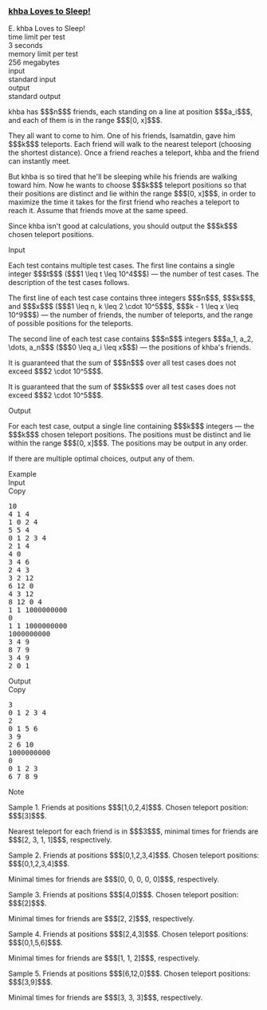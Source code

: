 <h3><a href="https://codeforces.com/contest/2167/problem/E" target="_blank" rel="noopener noreferrer">khba Loves to Sleep!</a></h3>

<div class="header"><div class="title">E. khba Loves to Sleep!</div><div class="time-limit"><div class="property-title">time limit per test</div>3 seconds</div><div class="memory-limit"><div class="property-title">memory limit per test</div>256 megabytes</div><div class="input-file input-standard"><div class="property-title">input</div>standard input</div><div class="output-file output-standard"><div class="property-title">output</div>standard output</div></div><div><p>khba has $$$n$$$ friends, each standing on a line at position $$$a_i$$$, and each of them is in the range $$$[0, x]$$$.</p><p>They all want to come to him. One of his friends, Isamatdin, gave him $$$k$$$ teleports. Each friend will walk to the nearest teleport (choosing the shortest distance). Once a friend reaches a teleport, khba and the friend can instantly meet.</p><p>But khba is so tired that he'll be sleeping while his friends are walking toward him. Now he wants to choose $$$k$$$ teleport positions so that their positions are distinct and lie within the range $$$[0, x]$$$, in order to maximize the time it takes for the first friend who reaches a teleport to reach it. Assume that friends move at the same speed. </p><p>Since khba isn't good at calculations, you should output the $$$k$$$ chosen teleport positions.</p></div><div class="input-specification"><div class="section-title">Input</div><p>Each test contains multiple test cases. The first line contains a single integer $$$t$$$ ($$$1 \leq t \leq 10^4$$$) — the number of test cases. The description of the test cases follows.</p><p>The first line of each test case contains three integers $$$n$$$, $$$k$$$, and $$$x$$$ ($$$1 \leq n, k \leq 2 \cdot 10^5$$$, $$$k - 1 \leq x \leq 10^9$$$) — the number of friends, the number of teleports, and the range of possible positions for the teleports.</p><p>The second line of each test case contains $$$n$$$ integers $$$a_1, a_2, \dots, a_n$$$ ($$$0 \leq a_i \leq x$$$) — the positions of khba's friends.</p><p>It is guaranteed that the sum of $$$n$$$ over all test cases does not exceed $$$2 \cdot 10^5$$$.</p><p>It is guaranteed that the sum of $$$k$$$ over all test cases does not exceed $$$2 \cdot 10^5$$$.</p></div><div class="output-specification"><div class="section-title">Output</div><p>For each test case, output a single line containing $$$k$$$ integers — the $$$k$$$ chosen teleport positions. The positions must be distinct and lie within the range $$$[0, x]$$$. The positions may be output in any order.</p><p>If there are multiple optimal choices, output any of them.</p></div><div class="sample-tests"><div class="section-title">Example</div><div class="sample-test"><div class="input"><div class="title">Input<div title="Copy" data-clipboard-target="#id008755183173402703" id="id007300442940601723" class="input-output-copier">Copy</div></div><pre id="id008755183173402703"><div class="test-example-line test-example-line-even test-example-line-0">10</div><div class="test-example-line test-example-line-odd test-example-line-1">4 1 4</div><div class="test-example-line test-example-line-odd test-example-line-1">1 0 2 4</div><div class="test-example-line test-example-line-even test-example-line-2">5 5 4</div><div class="test-example-line test-example-line-even test-example-line-2">0 1 2 3 4</div><div class="test-example-line test-example-line-odd test-example-line-3">2 1 4</div><div class="test-example-line test-example-line-odd test-example-line-3">4 0</div><div class="test-example-line test-example-line-even test-example-line-4">3 4 6</div><div class="test-example-line test-example-line-even test-example-line-4">2 4 3</div><div class="test-example-line test-example-line-odd test-example-line-5">3 2 12</div><div class="test-example-line test-example-line-odd test-example-line-5">6 12 0</div><div class="test-example-line test-example-line-even test-example-line-6">4 3 12</div><div class="test-example-line test-example-line-even test-example-line-6">8 12 0 4</div><div class="test-example-line test-example-line-odd test-example-line-7">1 1 1000000000</div><div class="test-example-line test-example-line-odd test-example-line-7">0</div><div class="test-example-line test-example-line-even test-example-line-8">1 1 1000000000</div><div class="test-example-line test-example-line-even test-example-line-8">1000000000</div><div class="test-example-line test-example-line-odd test-example-line-9">3 4 9</div><div class="test-example-line test-example-line-odd test-example-line-9">8 7 9</div><div class="test-example-line test-example-line-even test-example-line-10">3 4 9</div><div class="test-example-line test-example-line-even test-example-line-10">2 0 1</div></pre></div><div class="output"><div class="title">Output<div title="Copy" data-clipboard-target="#id007315367318224849" id="id0019870462431502445" class="input-output-copier">Copy</div></div><pre id="id007315367318224849">3 
0 1 2 3 4 
2 
0 1 5 6 
3 9 
2 6 10 
1000000000 
0 
0 1 2 3 
6 7 8 9 </pre></div></div></div><div class="note"><div class="section-title">Note</div><p><span class="tex-font-style-bf">Sample 1.</span> Friends at positions $$$[1,0,2,4]$$$. Chosen teleport position: $$$[3]$$$. </p><p>Nearest teleport for each friend is in $$$3$$$, minimal times for friends are $$$[2, 3, 1, 1]$$$, respectively. </p><p><span class="tex-font-style-bf">Sample 2.</span> Friends at positions $$$[0,1,2,3,4]$$$. Chosen teleport positions: $$$[0,1,2,3,4]$$$. </p><p>Minimal times for friends are $$$[0, 0, 0, 0, 0]$$$, respectively.</p><p><span class="tex-font-style-bf">Sample 3.</span> Friends at positions $$$[4,0]$$$. Chosen teleport position: $$$[2]$$$.</p><p>Minimal times for friends are $$$[2, 2]$$$, respectively.</p><p><span class="tex-font-style-bf">Sample 4.</span> Friends at positions $$$[2,4,3]$$$. Chosen teleport positions: $$$[0,1,5,6]$$$. </p><p>Minimal times for friends are $$$[1, 1, 2]$$$, respectively. </p><p><span class="tex-font-style-bf">Sample 5.</span> Friends at positions $$$[6,12,0]$$$. Chosen teleport positions: $$$[3,9]$$$. </p><p>Minimal times for friends are $$$[3, 3, 3]$$$, respectively.</p></div>